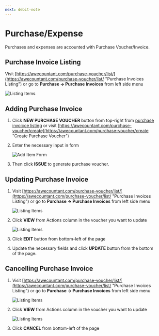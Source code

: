 ```yaml
---
next: debit-note
---
```


# Purchase/Expense
Purchases and expenses are accounted with Purchase Voucher/Invoice.

## Purchase Invoice Listing
Visit [https://awecountant.com/purchase-voucher/list/](https://awecountant.com/purchase-voucher/list/ "Purchase Invoices Listing") or go to **Purchase → Purchase Invoices** from left side menu

   ![Listing Items](~@assets/img/guide/purchase_invoice_listing.jpg)

## Adding Purchase Invoice
1. Click **NEW PURCHASE VOUCHER** button from top-right from [purchase invoicce listing](#purchase-invoice-listing) or visit [https://awecountant.com/purchase-voucher/create](https://awecountant.com/purchase-voucher/create "Create Purchase Voucher")

2. Enter the necessary input in form

	![Add Item Form](~@assets/img/guide/purchase_invoice_create_form.jpg)

3. Then click **ISSUE** to generate purchase voucher.

## Updating Purchase Invoice
1. Visit [https://awecountant.com/purchase-voucher/list/](https://awecountant.com/purchase-voucher/list/ "Purchase Invoices Listing") or go to **Purchase → Purchase Invoices** from left side menu

	![Listing Items](~@assets/img/guide/purchase_invoice_listing.jpg)

2. Click **VIEW** from Actions column in the voucher you want to update
	
	![Listing Items](~@assets/img/guide/purchase_invoice_detail_view.jpg)

3. Click **EDIT** button from bottom-left of the page

4. Update the necessary fields and click **UPDATE** button from the bottom of the page.

## Cancelling Purchase Invoice
1. Visit [https://awecountant.com/purchase-voucher/list/](https://awecountant.com/purchase-voucher/list/ "Purchase Invoices Listing") or go to **Purchase → Purchase Invoices** from left side menu

	![Listing Items](~@assets/img/guide/purchase_invoice_listing.jpg)

2. Click **VIEW** from Actions column in the voucher you want to update
	
	![Listing Items](~@assets/img/guide/purchase_invoice_detail_view.jpg)

3. Click **CANCEL** from bottom-left of the page

